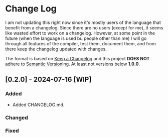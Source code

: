 
# Change Log
I am not updating this right now since it's mostly users of the language that benefit from a changelog. Since there are no users (except for me), it seems like wasted effort to work on a changelog. However, at some point in the future (when the language is used bu people other than me) I will go through all features of the compiler, test them, document them, and from there keep the changelog updated with changes.

<!-- All notable changes to this project will be documented in this file. Every version will not have a release on github but every version that does, will be marked. -->
 
The format is based on [Keep a Changelog](http://keepachangelog.com/)
and this project **DOES NOT** adhere to [Semantic Versioning](http://semver.org/). At least not versions below **1.0.0**.
 
## [0.2.0] - 2024-07-16 [WIP]

### Added
 
- Added CHANGELOG.md.

### Changed
  
### Fixed
 
